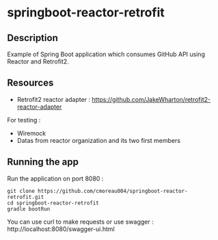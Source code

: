 # springboot-reactor-retrofit

## Description

Example of Spring Boot application which consumes GitHub API using Reactor and Retrofit2.

## Resources
- Retrofit2 reactor adapter : https://github.com/JakeWharton/retrofit2-reactor-adapter

For testing : 
- Wiremock
- Datas from reactor organization and its two first members

## Running the app
Run the application on port 8080 : 
```
git clone https://github.com/cmoreau004/springboot-reactor-retrofit.git
cd springboot-reactor-retrofit
gradle bootRun
```
You can use curl to make requests or use swagger : http://localhost:8080/swagger-ui.html
